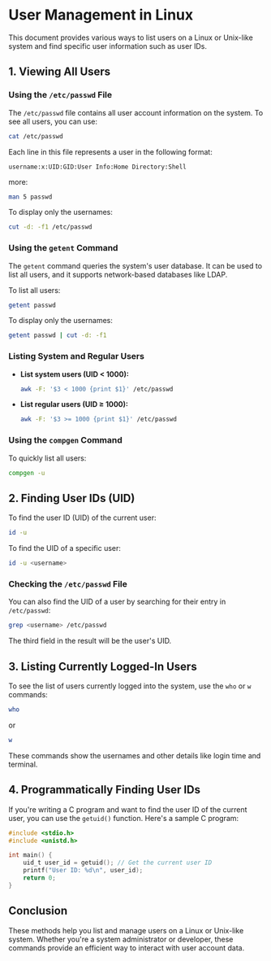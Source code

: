 # User Management in Linux

This document provides various ways to list users on a Linux or Unix-like system and find specific user information such as user IDs.

## 1. Viewing All Users

### Using the `/etc/passwd` File

The `/etc/passwd` file contains all user account information on the system. To see all users, you can use:

```bash
cat /etc/passwd
```

Each line in this file represents a user in the following format:

```
username:x:UID:GID:User Info:Home Directory:Shell
```

more: 

```bash
man 5 passwd
```

To display only the usernames:

```bash
cut -d: -f1 /etc/passwd
```

### Using the `getent` Command

The `getent` command queries the system's user database. It can be used to list all users, and it supports network-based databases like LDAP.

To list all users:

```bash
getent passwd
```

To display only the usernames:

```bash
getent passwd | cut -d: -f1
```

### Listing System and Regular Users

- **List system users (UID < 1000):**
  
  ```bash
  awk -F: '$3 < 1000 {print $1}' /etc/passwd
  ```

- **List regular users (UID ≥ 1000):**
  
  ```bash
  awk -F: '$3 >= 1000 {print $1}' /etc/passwd
  ```

### Using the `compgen` Command

To quickly list all users:

```bash
compgen -u
```

## 2. Finding User IDs (UID)

To find the user ID (UID) of the current user:

```bash
id -u
```

To find the UID of a specific user:

```bash
id -u <username>
```

### Checking the `/etc/passwd` File

You can also find the UID of a user by searching for their entry in `/etc/passwd`:

```bash
grep <username> /etc/passwd
```

The third field in the result will be the user's UID.

## 3. Listing Currently Logged-In Users

To see the list of users currently logged into the system, use the `who` or `w` commands:

```bash
who
```

or

```bash
w
```

These commands show the usernames and other details like login time and terminal.

## 4. Programmatically Finding User IDs

If you're writing a C program and want to find the user ID of the current user, you can use the `getuid()` function. Here's a sample C program:

```c
#include <stdio.h>
#include <unistd.h>

int main() {
    uid_t user_id = getuid(); // Get the current user ID
    printf("User ID: %d\n", user_id);
    return 0;
}
```

## Conclusion

These methods help you list and manage users on a Linux or Unix-like system. Whether you're a system administrator or developer, these commands provide an efficient way to interact with user account data.
